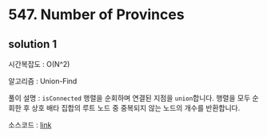 # 547. Number of Provinces

## solution 1

시간복잡도 : O(N^2)

알고리즘 : Union-Find

풀이 설명 : `isConnected` 행렬을 순회하며 연결된 지점을 `union`합니다. 행렬을 모두 순회한 후 상호 배타 집합의 루트 노드 중 중복되지 않는 노드의 개수를 반환합니다.

소스코드 : [link](./547-yongjoonseo.py)

